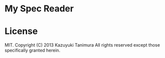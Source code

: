 My Spec Reader
==========

License
=======
MIT.
Copyright (C) 2013 Kazuyuki Tanimura All rights reserved except those specifically granted herein.

